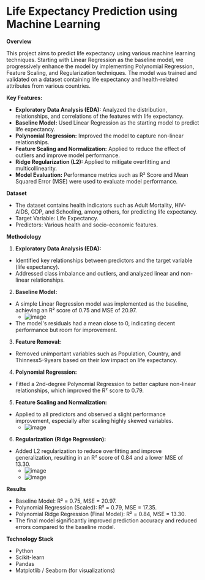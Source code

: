 # Life Expectancy Prediction using Machine Learning
**Overview**

This project aims to predict life expectancy using various machine learning techniques. Starting with Linear Regression as the baseline model, we progressively enhance the model by implementing Polynomial Regression, Feature Scaling, and Regularization techniques. The model was trained and validated on a dataset containing life expectancy and health-related attributes from various countries.

**Key Features:**

* **Exploratory Data Analysis (EDA):** Analyzed the distribution, relationships, and correlations of the features with life expectancy.
* **Baseline Model:** Used Linear Regression as the starting model to predict life expectancy.
* **Polynomial Regression:** Improved the model to capture non-linear relationships.
* **Feature Scaling and Normalization:** Applied to reduce the effect of outliers and improve model performance.
* **Ridge Regularization (L2):** Applied to mitigate overfitting and multicollinearity.
* **Model Evaluation:** Performance metrics such as R² Score and Mean Squared Error (MSE) were used to evaluate model performance.

**Dataset**

* The dataset contains health indicators such as Adult Mortality, HIV-AIDS, GDP, and Schooling, among others, for predicting life expectancy.
* Target Variable: Life Expectancy.
* Predictors: Various health and socio-economic features.

**Methodology**

1. **Exploratory Data Analysis (EDA):**

* Identified key relationships between predictors and the target variable (life expectancy).
* Addressed class imbalance and outliers, and analyzed linear and non-linear relationships.
2. **Baseline Model:**

* A simple Linear Regression model was implemented as the baseline, achieving an R² score of 0.75 and MSE of 20.97.
  * ![image](https://github.com/user-attachments/assets/2e68f7ef-210a-4f35-8568-68c3fa05c773)
* The model's residuals had a mean close to 0, indicating decent performance but room for improvement.

3. **Feature Removal:**
* Removed unimportant variables such as Population, Country, and Thinness5-9years based on their low impact on life expectancy.

4. **Polynomial Regression:**

* Fitted a 2nd-degree Polynomial Regression to better capture non-linear relationships, which improved the R² score to 0.79.

5. **Feature Scaling and Normalization:**

* Applied to all predictors and observed a slight performance improvement, especially after scaling highly skewed variables.
  * ![image](https://github.com/user-attachments/assets/c38ac00f-d00c-441c-8a8c-fefb2677d9a3)


6. **Regularization (Ridge Regression):**

* Added L2 regularization to reduce overfitting and improve generalization, resulting in an R² score of 0.84 and a lower MSE of 13.30.
  * ![image](https://github.com/user-attachments/assets/3e4c57ff-a858-4c98-a522-6a319b4f67e0)
  * ![image](https://github.com/user-attachments/assets/146c14e9-5fcc-459f-aba8-e6ddf4bfe025)

**Results**

* Baseline Model: R² = 0.75, MSE = 20.97.
* Polynomial Regression (Scaled): R² = 0.79, MSE = 17.35.
* Polynomial Ridge Regression (Final Model): R² = 0.84, MSE = 13.30.
* The final model significantly improved prediction accuracy and reduced errors compared to the baseline model.

**Technology Stack**
* Python
* Scikit-learn
* Pandas
* Matplotlib / Seaborn (for visualizations)
